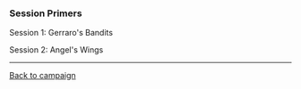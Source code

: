 ### Session Primers

Session 1: Gerraro's Bandits

Session 2: Angel's Wings

---

[Back to campaign](https://github.com/elliottomlinson/rpcg/blob/master/docs/campaign/README.md)
